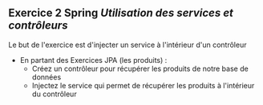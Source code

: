 ## Exercice 2 Spring ***Utilisation des services et contrôleurs***

Le but de l'exercice est d'injecter un service à l'intérieur d'un contrôleur
- En partant des Exercices JPA (les produits) :
    - Créez un contrôleur pour récupérer les produits de notre base de données
    - Injectez le service qui permet de récupérer les produits à l'intérieur du contrôleur
